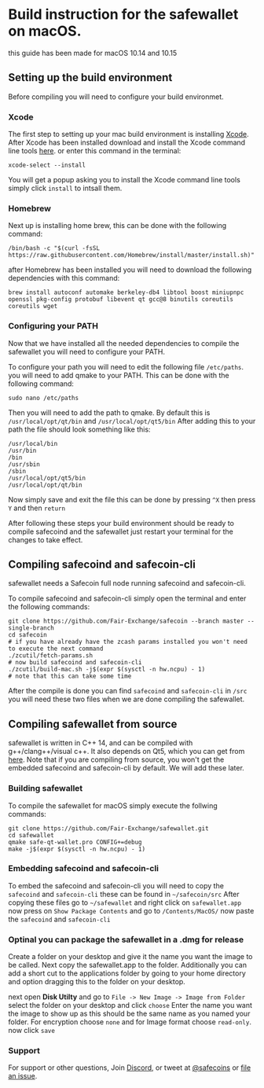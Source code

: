 # Build instruction for the safewallet on macOS.

this guide has been made for macOS 10.14 and 10.15

## Setting up the build environment

Before compiling you will need to configure your build environmet.

### Xcode

The first step to setting up your mac build environment is installing [Xcode](https://developer.apple.com/xcode/).
After Xcode has been installed download and install the Xcode command line tools [here](https://developer.apple.com/download/more/?=command%20line%20tools). or enter this command in the terminal: 
```
xcode-select --install
```
You will get a popup asking you to install the Xcode command line tools simply click `install` to intsall them.

### Homebrew

Next up is installing home brew, this can be done with the following command:

```
/bin/bash -c "$(curl -fsSL https://raw.githubusercontent.com/Homebrew/install/master/install.sh)"
```

after Homebrew has been installed you will need to download the following dependencies with this command:

```
brew install autoconf automake berkeley-db4 libtool boost miniupnpc openssl pkg-config protobuf libevent qt gcc@8 binutils coreutils coreutils wget
```

### Configuring your PATH
Now that we have installed all the needed dependencies to compile the safewallet you will need to configure your PATH.

To configure your path you will need to edit the following file `/etc/paths`. you will need to add qmake to your PATH. 
This can be done with the following command:

```
sudo nano /etc/paths
```
Then you will need to add the path to qmake. By default this is `/usr/local/opt/qt/bin` and `/usr/local/opt/qt5/bin`
After adding this to your path the file should look something like this: 

```
/usr/local/bin
/usr/bin
/bin
/usr/sbin
/sbin
/usr/local/opt/qt5/bin
/usr/local/opt/qt/bin
```
Now simply save and exit the file this can be done by pressing `^X` then press `Y` and then `return` 

After following these steps your build environment should be ready to compile safecoind and the safewallet just restart your terminal for the changes to take effect.


## Compiling safecoind and safecoin-cli
safewallet needs a Safecoin full node running safecoind and safecoin-cli. 

To compile safecoind and safecoin-cli simply open the terminal and enter the following commands:

```
git clone https://github.com/Fair-Exchange/safecoin --branch master --single-branch
cd safecoin
# if you have already have the zcash params installed you won't need to execute the next command
./zcutil/fetch-params.sh
# now build safecoind and safecoin-cli
./zcutil/build-mac.sh -j$(expr $(sysctl -n hw.ncpu) - 1)
# note that this can take some time
```
After the compile is done you can find `safecoind` and `safecoin-cli` in `/src` you will need these two files when we are done compiling the safewallet.



## Compiling safewallet from source
safewallet is written in C++ 14, and can be compiled with g++/clang++/visual c++. It also depends on Qt5, which you can get from [here](https://www.qt.io/download). Note that if you are compiling from source, you won't get the embedded safecoind and safecoin-cli by default. We will add these later.


### Building safewallet
To compile the safewallet for macOS simply execute the follwing commands: 

```
git clone https://github.com/Fair-Exchange/safewallet.git
cd safewallet
qmake safe-qt-wallet.pro CONFIG+=debug
make -j$(expr $(sysctl -n hw.ncpu) - 1)
```

### Embedding safecoind and safecoin-cli

To embed the safecoind and safecoin-cli you will need to copy the `safecoind` and `safecoin-cli` these can be found in `~/safecoin/src`
After copying these files go to `~/safewallet` and right click on `safewallet.app` now press on `Show Package Contents` and go to `/Contents/MacOS/` now paste the `safecoind` and `safecoin-cli`

### Optinal you can package the safewallet in a .dmg for release

Create a folder on your desktop and give it the name you want the image to be called.
Next copy the safewallet.app to the folder.
Additionally you can add a short cut to the applications folder by going to your home directory and option dragging this to the folder on your desktop.

next open **Disk Utilty**
and go to `File -> New Image -> Image from Folder` select the folder on your desktop and click `choose` 
Enter the name you want the image to show up as this should be the same name as you named your folder.
For encryption choose `none` and for Image format choose `read-only`.
now click `save` 

### Support

For support or other questions, Join [Discord](https://discordapp.com/invite/vQgYGJz), or tweet at [@safecoins](https://twitter.com/safecoins) or [file an issue](https://github.com/Fair-Exchange/safewallet/issues).
